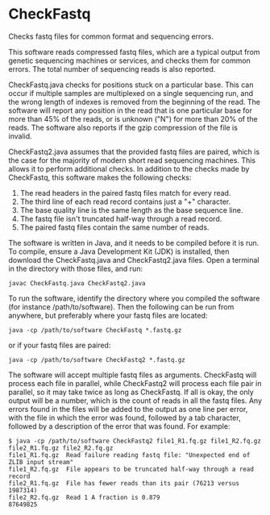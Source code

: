# CheckFastq
Checks fastq files for common format and sequencing errors.

This software reads compressed fastq files, which are a typical output from genetic sequencing machines or services, and checks them for common errors. The total number of sequencing reads is also reported.

CheckFastq.java checks for positions stuck on a particular base. This can occur if multiple samples are multiplexed on a single sequencing run, and the wrong length of indexes is removed from the beginning of the read. The software will report any position in the read that is one particular base for more than 45% of the reads, or is unknown ("N") for more than 20% of the reads. The software also reports if the gzip compression of the file is invalid.

CheckFastq2.java assumes that the provided fastq files are paired, which is the case for the majority of modern short read sequencing machines. This allows it to perform additional checks. In addition to the checks made by CheckFastq, this software makes the following checks:
1. The read headers in the paired fastq files match for every read.
2. The third line of each read record contains just a "+" character.
3. The base quality line is the same length as the base sequence line.
4. The fastq file isn't truncated half-way through a read record.
5. The paired fastq files contain the same number of reads.

The software is written in Java, and it needs to be compiled before it is run. To compile, ensure a Java Development Kit (JDK) is installed, then download the CheckFastq.java and CheckFastq2.java files. Open a terminal in the directory with those files, and run:
```
javac CheckFastq.java CheckFastq2.java
```

To run the software, identify the directory where you compiled the software (for instance /path/to/software). Then the following can be run from anywhere, but preferably where your fastq files are located:
```
java -cp /path/to/software CheckFastq *.fastq.gz
```
or if your fastq files are paired:
```
java -cp /path/to/software CheckFastq2 *.fastq.gz
```

The software will accept multiple fastq files as arguments. CheckFastq will process each file in parallel, while CheckFastq2 will process each file pair in parallel, so it may take twice as long as CheckFastq. If all is okay, the only output will be a number, which is the count of reads in all the fastq files. Any errors found in the files will be added to the output as one line per error, with the file in which the error was found, followed by a tab character, followed by a description of the error that was found. For example:

```
$ java -cp /path/to/software CheckFastq2 file1_R1.fq.gz file1_R2.fq.gz file2_R1.fq.gz file2_R2.fq.gz
file1_R1.fq.gz  Read failure reading fastq file: "Unexpected end of ZLIB input stream"
file1_R2.fq.gz  File appears to be truncated half-way through a read record
file2_R1.fq.gz  File has fewer reads than its pair (76213 versus 1987314)
file2_R2.fq.gz  Read 1 A fraction is 0.879
87649825
```
